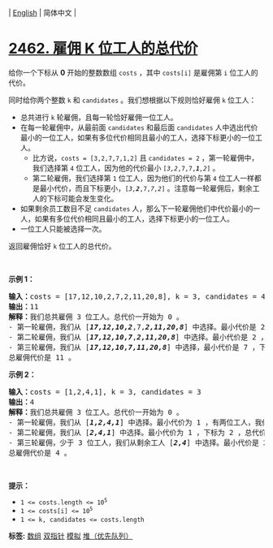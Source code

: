 | [English](README_EN.md) | 简体中文 |

# [2462. 雇佣 K 位工人的总代价](https://leetcode.cn/problems/total-cost-to-hire-k-workers)
<p>给你一个下标从 <strong>0</strong>&nbsp;开始的整数数组&nbsp;<code>costs</code>&nbsp;，其中&nbsp;<code>costs[i]</code>&nbsp;是雇佣第 <code>i</code>&nbsp;位工人的代价。</p>

<p>同时给你两个整数&nbsp;<code>k</code> 和&nbsp;<code>candidates</code>&nbsp;。我们想根据以下规则恰好雇佣&nbsp;<code>k</code>&nbsp;位工人：</p>

<ul>
	<li>总共进行&nbsp;<code>k</code>&nbsp;轮雇佣，且每一轮恰好雇佣一位工人。</li>
	<li>在每一轮雇佣中，从最前面 <code>candidates</code>&nbsp;和最后面 <code>candidates</code>&nbsp;人中选出代价最小的一位工人，如果有多位代价相同且最小的工人，选择下标更小的一位工人。
	<ul>
		<li>比方说，<code>costs = [3,2,7,7,1,2]</code> 且&nbsp;<code>candidates = 2</code>&nbsp;，第一轮雇佣中，我们选择第&nbsp;<code>4</code>&nbsp;位工人，因为他的代价最小&nbsp;<code>[<em>3,2</em>,7,7,<em><strong>1</strong>,2</em>]</code>&nbsp;。</li>
		<li>第二轮雇佣，我们选择第&nbsp;<code>1</code>&nbsp;位工人，因为他们的代价与第&nbsp;<code>4</code>&nbsp;位工人一样都是最小代价，而且下标更小，<code>[<em>3,<strong>2</strong></em>,7,<em>7,2</em>]</code>&nbsp;。注意每一轮雇佣后，剩余工人的下标可能会发生变化。</li>
	</ul>
	</li>
	<li>如果剩余员工数目不足 <code>candidates</code>&nbsp;人，那么下一轮雇佣他们中代价最小的一人，如果有多位代价相同且最小的工人，选择下标更小的一位工人。</li>
	<li>一位工人只能被选择一次。</li>
</ul>

<p>返回雇佣恰好<em>&nbsp;</em><code>k</code>&nbsp;位工人的总代价。</p>

<p>&nbsp;</p>

<p><strong>示例 1：</strong></p>

<pre><b>输入：</b>costs = [17,12,10,2,7,2,11,20,8], k = 3, candidates = 4
<b>输出：</b>11
<b>解释：</b>我们总共雇佣 3 位工人。总代价一开始为 0 。
- 第一轮雇佣，我们从 [<strong><em>17,12,10,2</em></strong>,7,<strong><em>2,11,20,8</em></strong>] 中选择。最小代价是 2 ，有两位工人，我们选择下标更小的一位工人，即第 3 位工人。总代价是 0 + 2 = 2 。
- 第二轮雇佣，我们从 [<strong><em>17,12,10,7</em></strong>,<strong><em>2,11,20,8</em></strong>] 中选择。最小代价是 2 ，下标为 4 ，总代价是 2 + 2 = 4 。
- 第三轮雇佣，我们从 [<strong><em>17,12,10,7,11,20,8</em></strong>] 中选择，最小代价是 7 ，下标为 3 ，总代价是 4 + 7 = 11 。注意下标为 3 的工人同时在最前面和最后面 4 位工人中。
总雇佣代价是 11 。
</pre>

<p><strong>示例 2：</strong></p>

<pre><b>输入：</b>costs = [1,2,4,1], k = 3, candidates = 3
<b>输出：</b>4
<b>解释：</b>我们总共雇佣 3 位工人。总代价一开始为 0 。
- 第一轮雇佣，我们从 [<strong><em>1,2,4,1</em></strong>] 中选择。最小代价为 1 ，有两位工人，我们选择下标更小的一位工人，即第 0 位工人，总代价是 0 + 1 = 1 。注意，下标为 1 和 2 的工人同时在最前面和最后面 3 位工人中。
- 第二轮雇佣，我们从 [<strong><em>2,4,1</em></strong>] 中选择。最小代价为 1 ，下标为 2 ，总代价是 1 + 1 = 2 。
- 第三轮雇佣，少于 3 位工人，我们从剩余工人 [<strong><em>2,4</em></strong>] 中选择。最小代价是 2 ，下标为 0 。总代价为 2 + 2 = 4 。
总雇佣代价是 4 。
</pre>

<p>&nbsp;</p>

<p><strong>提示：</strong></p>

<ul>
	<li><code>1 &lt;= costs.length &lt;= 10<sup>5 </sup></code></li>
	<li><code>1 &lt;= costs[i] &lt;= 10<sup>5</sup></code></li>
	<li><code>1 &lt;= k, candidates &lt;= costs.length</code></li>
</ul>

**标签:**  [数组](https://leetcode.cn/tag/array) [双指针](https://leetcode.cn/tag/two-pointers) [模拟](https://leetcode.cn/tag/simulation) [堆（优先队列）](https://leetcode.cn/tag/heap-priority-queue) 